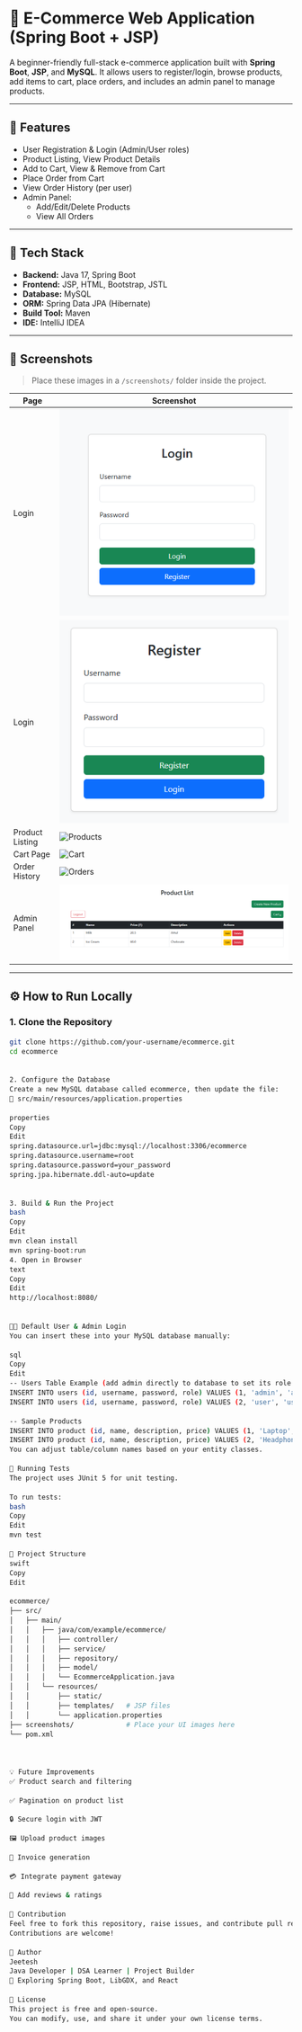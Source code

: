 # 🛒 E-Commerce Web Application (Spring Boot + JSP)

A beginner-friendly full-stack e-commerce application built with **Spring Boot**, **JSP**, and **MySQL**. It allows users to register/login, browse products, add items to cart, place orders, and includes an admin panel to manage products.

---

## 🚀 Features

- User Registration & Login (Admin/User roles)
- Product Listing, View Product Details
- Add to Cart, View & Remove from Cart
- Place Order from Cart
- View Order History (per user)
- Admin Panel:
  - Add/Edit/Delete Products
  - View All Orders

---

## 🧱 Tech Stack

- **Backend:** Java 17, Spring Boot
- **Frontend:** JSP, HTML, Bootstrap, JSTL
- **Database:** MySQL
- **ORM:** Spring Data JPA (Hibernate)
- **Build Tool:** Maven
- **IDE:** IntelliJ IDEA

---

## 📸 Screenshots

> Place these images in a `/screenshots/` folder inside the project.

| Page | Screenshot |
|------|------------|
| Login | ![Home](screenshots/login.png) |
| Login | ![Home](screenshots/register.png) |
| Product Listing | ![Products](screenshots/products.png) |
| Cart Page | ![Cart](screenshots/cart.png) |
| Order History | ![Orders](screenshots/orders.png) |
| Admin Panel | ![Admin](screenshots/admin.png) |

---

## ⚙️ How to Run Locally

### 1. Clone the Repository

```bash
git clone https://github.com/your-username/ecommerce.git
cd ecommerce


2. Configure the Database
Create a new MySQL database called ecommerce, then update the file:
📄 src/main/resources/application.properties

properties
Copy
Edit
spring.datasource.url=jdbc:mysql://localhost:3306/ecommerce
spring.datasource.username=root
spring.datasource.password=your_password
spring.jpa.hibernate.ddl-auto=update


3. Build & Run the Project
bash
Copy
Edit
mvn clean install
mvn spring-boot:run
4. Open in Browser
text
Copy
Edit
http://localhost:8080/


🧑‍💻 Default User & Admin Login
You can insert these into your MySQL database manually:

sql
Copy
Edit
-- Users Table Example (add admin directly to database to set its role admin)
INSERT INTO users (id, username, password, role) VALUES (1, 'admin', 'admin123', 'ADMIN');
INSERT INTO users (id, username, password, role) VALUES (2, 'user', 'user123', 'USER');

-- Sample Products
INSERT INTO product (id, name, description, price) VALUES (1, 'Laptop', 'High performance laptop', 49999);
INSERT INTO product (id, name, description, price) VALUES (2, 'Headphones', 'Wireless noise-canceling headphones', 2999);
You can adjust table/column names based on your entity classes.

🧪 Running Tests
The project uses JUnit 5 for unit testing.

To run tests:
bash
Copy
Edit
mvn test

🧰 Project Structure
swift
Copy
Edit

ecommerce/
├── src/
│   ├── main/
│   │   ├── java/com/example/ecommerce/
│   │   │   ├── controller/
│   │   │   ├── service/
│   │   │   ├── repository/
│   │   │   ├── model/
│   │   │   └── EcommerceApplication.java
│   │   └── resources/
│   │       ├── static/
│   │       ├── templates/   # JSP files
│   │       └── application.properties
├── screenshots/             # Place your UI images here
└── pom.xml



💡 Future Improvements
✅ Product search and filtering

✅ Pagination on product list

🔒 Secure login with JWT

🖼️ Upload product images

🧾 Invoice generation

💳 Integrate payment gateway

💬 Add reviews & ratings

🤝 Contribution
Feel free to fork this repository, raise issues, and contribute pull requests.
Contributions are welcome!

👤 Author
Jeetesh
Java Developer | DSA Learner | Project Builder
🌱 Exploring Spring Boot, LibGDX, and React

📄 License
This project is free and open-source.
You can modify, use, and share it under your own license terms.


